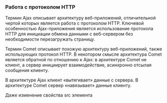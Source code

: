### Работа с протоколом HTTP
Термин Ajax описывает архитектуру веб-приложений, отличительной чертой которых является работа с протоколом HTTP. Ключевой особенностью Ajax-приложения является использование протокола HTTP для инициации обмена данными с веб-сервером без необходимости перезагружать страницу.

Термин Comet описывает похожую архитектуру веб-приложений, также использующих протокол HTTP. В некотором смысле
архитектура Comet является обратной по отношению к Ajax: в архитектуре Comet не клиент, а сервер инициирует
взаимодействие, асинхронно отсылая сообщения клиенту.

В архитектуре Ajax клиент «вытягивает» данные с сервера. В архитектуре Comet сервер «навязывает» данные клиенту.

Даже изменение свойства src элемента <script> может использоваться для инициирования HTTP-запроса GET. Использование
элементов <script> для работы с протоколом HTTP выглядит особенно привлекательно, потому что они не являются субъектами политики общего происхождения и могут использоваться для взаимодействий с разными серверами.

### Использование объекта XMLHttpRequest
Прикладной интерфейс к протоколу HTTP в броузерах определяется в виде класса XMLHttpRequest. Объект XMLHttpRequest не является прикладным интерфейсом уровня протокола, он обеспечивает прикладной интерфейс уровня броузера. Броузер сам заботится о cookies, переадресации, кэшировании и прокси-серверах, а вам достаточно позаботиться только о запросах и ответах.  Каждый экземпляр этого класса представляет единственную пару запрос/ответ, а свойства и методы объекта позволяют определять параметры запроса и извлекать данные из ответа.

HTTP-запрос состоит из четырех частей:
  • метод HTTP-запроса или тип «операции»
  • запрашиваемый URL-адрес
  • необязательные заголовки запроса, которые могут включать информацию для аутентификации
  • необязательное тело запроса

                                var request = new XMLHttpRequest();
                                request.open(
                                    "GET", // Запрос типа HTTP GET 
                                    "data.csv" // на получение содержимого по этому URL-адресу
                                );
                                request.setRequestHeader("Content-Type", "text/plain"); // установка заголовка
                                request.send(null); // передача тела запроса

HTTP-ответ, возвращаемый сервером, состоит из трех частей:
  • числовое и текстовое значение, определяющее код состояния, свидетельствующий об успехе или об ошибке
  • набор заголовков ответа
  • тело ответа

Чтобы определить момент получения ответа, необходимо обрабатывать событие «readystatechange» (или событие «progress»,
определяемое новой спецификацией «XHR2»), возбуждаемое в объекте XMLHttpRequest.

Свойство readyState – это целочисленное значение, определяющее код состояния HTTP-запроса;

                               Константа          Значение                   Смысл
                                UNSENT                0          Метод open() еще не был вызван
                                OPENED                1              Метод open() был вызван
                            HEADERS_RECEIVED          2              Были получены заголовки
                                LOADING               3              Идет прием тела ответа
                                 DONE                 4              Прием ответа завершен

Чтобы обрабатывать события «readystatechange», нужно присвоить функцию обработчика события свойству onreadystatechange объекта XMLHttpRequest.

overrideMimeType() - с его помощью можно определить MIME-тип ответа сервера, лучше подходящий для веб-приложения,
чем возвращаемый сервером.

### События, возникающие в ходе выполнения HTTP-запроса
Раньше для определения момента завершения HTTP-запроса использовалось событие «readystatechange». Проект спецификации
«XHR2» определяет более удобный набор событий. В этой новой модели событий объект XMLHttpRequest генерирует различные
типы событий на разных этапах выполнения запроса, благодаря чему отпадает необходимость проверять значение свойства
readyState.

Когда вызывается метод send(), один раз возбуждается событие «loadstart». В ходе загрузки ответа сервера объект
XMLHttpRequest возбуждает серию событий «progress», обычно каждые 50 миллисекунд или около того, которые можно
использовать для обратной связи с пользователем, чтобы информировать его о ходе выполнения запроса. Если запрос
завершается очень быстро, событие «progress» может и не возбуждаться. По завершении запроса возбуждается событие
«load».

Существуют три разные ситуации, когда HTTP-запрос оканчивается неудачей, которым соответствуют три события:
 * Если предельное время ожидания ответа истекло, генерируется событие «timeout».
 * Если выполнение запроса было прервано, генерируется событие «abort».
 * Если выполнению запроса могут препятствовать другие ошибки в сети, генерируется событие «error».

                                        var oReq = new XMLHttpRequest();

                                        oReq.addEventListener("progress", updateProgress, false);
                                        oReq.addEventListener("load", transferComplete, false);
                                        oReq.addEventListener("error", transferFailed, false);
                                        oReq.addEventListener("abort", transferCanceled, false);

                                        oReq.open();

Определяя наличие этих свойств, можно даже проверить поддержку соответствующих событий в броузере:

                                        if ("onprogress" in (new XMLHttpRequest())) {
                                            // События, возникающие в ходе выполнения
                                            // запроса, поддерживаются
                                        }

Объект события, связанный с этими событиями, возникающими в ходе выполнения запроса, в дополнение к свойствам
обычного объекта Event, добавляет три полезных свойства:
 * loaded - определяет количество байтов, переданных к моменту возбуждения события.
 * total - содержит общий объем (в байтах) загружаемых данных.
 * lengthComputable - содержит значение true, если общий объем содержимого известен, и false – в противном случае.

                                        request.onprogress = function(event) {
                                            if (e.lengthComputable) {
                                                var res = 100 * event.loaded / event.total;
                                                progress.innerHTML = Math.round(res) + "% Выполнено";
                                            }
                                        }

### Прерывание запросов и предельное время ожидания
Выполнение HTTP-запроса можно прерывать вызовом метода abort() объекта XMLHttpRequest, вызов метода abort() генерирует
событие «abort».

Основная причина для вызова метода abort() – появление необходимости отменить запрос, превышение предельного времени
ожидания или если ответ становится ненужным. Допустим, что объект XMLHttpRequest используется для запроса подсказки
в механизме автодополнения для текстового поля ввода. Если пользователь успеет ввести в поле новый символ еще до того,
как подсказка будет получена с сервера, надобность в этой подсказке отпадает и запрос можно прервать.

Спецификация «XHR2» определяет свойство timeout, в котором указывается промежуток времени в миллисекундах, после
которого запрос автоматически будет прерван, а также определяет событие «timeout», которое должно генерироваться
(вместо события «abort») по истечении установленного промежутка времени.

### Выполнение HTTP-запросов с помощью <script>: JSONP
Элемент <script> можно использовать в качестве Ajax-транспорта: если создать тег <script src>, то при добавлении в документ, броузер сгенерирует HTTP-запрос, чтобы загрузить содержимое ресурса по указанному URL-адресу. В ответ сервер может прислать скрипт, содержащий нужные данные.

                                                function addScript(src) {
                                                    var elem = document.createElement("script");
                                                    elem.src = src;
                                                    document.head.appendChild(elem);
                                                }

                                                addScript('user?id=123');

Основная причина, почему элементы <script> являются удобным Ajax-транспортом, состоит в том, что они не являются
субъектами политики общего происхождения и их можно использовать для запроса данных с других серверов. Вторая причина
состоит в том, что элементы <script> автоматически декодируют (т. е. выполняют) тело ответа, содержащего данные в формате JSON. в теле ответа на HTTP-запрос возвращаются данные в формате JSON. Символ «P» означает «padding», или «prefix».